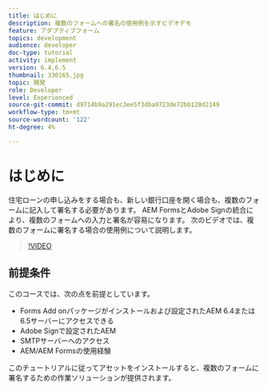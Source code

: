 ```yaml
---
title: はじめに
description: 複数のフォームへの署名の使用例を示すビデオデモ
feature: アダプティブフォーム
topics: development
audience: developer
doc-type: tutorial
activity: implement
version: 6.4,6.5
thumbnail: 330165.jpg
topic: 開発
role: Developer
level: Experienced
source-git-commit: d9714b9a291ec3ee5f3dba9723de72bb120d2149
workflow-type: tm+mt
source-wordcount: '122'
ht-degree: 4%

---
```


# はじめに

住宅ローンの申し込みをする場合も、新しい銀行口座を開く場合も、複数のフォームに記入して署名する必要があります。 AEM FormsとAdobe Signの統合により、複数のフォームへの入力と署名が容易になります。
次のビデオでは、複数のフォームに署名する場合の使用例について説明します。

>[!VIDEO](https://video.tv.adobe.com/v/330165?quality=9&learn=on)

## 前提条件

このコースでは、次の点を前提としています。

* Forms Add onパッケージがインストールおよび設定されたAEM 6.4または6.5サーバーにアクセスできる
* Adobe Signで設定されたAEM
* SMTPサーバーへのアクセス
* AEM/AEM Formsの使用経験

このチュートリアルに従ってアセットをインストールすると、複数のフォームに署名するための作業ソリューションが提供されます。